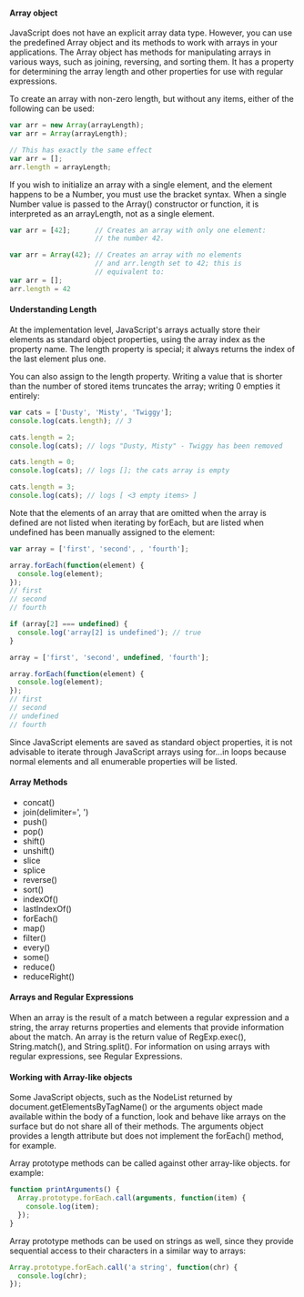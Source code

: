 #### Array object 

JavaScript does not have an explicit array data type. However, you can use the predefined Array 
object and its methods to work with arrays in your applications. The Array object has methods 
for manipulating arrays in various ways, such as joining, reversing, and sorting them. 
It has a property for determining the array length and other properties for use with regular expressions.

To create an array with non-zero length, but without any items, either of the following can be used:

```javascript 
var arr = new Array(arrayLength);
var arr = Array(arrayLength);

// This has exactly the same effect
var arr = [];
arr.length = arrayLength;
```

If you wish to initialize an array with a single element, and the element happens to be a Number, you must use the bracket syntax. 
When a single Number value is passed to the Array() constructor or function, it is interpreted as an arrayLength, not as a single element.

```javascript 
var arr = [42];      // Creates an array with only one element:
                     // the number 42.

var arr = Array(42); // Creates an array with no elements
                     // and arr.length set to 42; this is
                     // equivalent to:
var arr = [];
arr.length = 42
```

#### Understanding Length 

At the implementation level, JavaScript's arrays actually store their elements as standard object properties, 
using the array index as the property name. The length property is special; it always returns the index of 
the last element plus one.

You can also assign to the length property. Writing a value that is shorter than the number of stored items truncates
the array; writing 0 empties it entirely:
```javascript 
var cats = ['Dusty', 'Misty', 'Twiggy'];
console.log(cats.length); // 3

cats.length = 2;
console.log(cats); // logs "Dusty, Misty" - Twiggy has been removed

cats.length = 0;
console.log(cats); // logs []; the cats array is empty

cats.length = 3;
console.log(cats); // logs [ <3 empty items> ]
```

Note that the elements of an array that are omitted when the array is defined are not listed when iterating by forEach, but are listed when undefined has been manually assigned to the element:
```javascript
var array = ['first', 'second', , 'fourth'];

array.forEach(function(element) {
  console.log(element);
});
// first
// second
// fourth

if (array[2] === undefined) { 
  console.log('array[2] is undefined'); // true
} 

array = ['first', 'second', undefined, 'fourth'];

array.forEach(function(element) {
  console.log(element);
});
// first
// second
// undefined
// fourth
```

Since JavaScript elements are saved as standard object properties, it is not advisable to iterate through JavaScript arrays using 
for...in loops because normal elements and all enumerable properties will be listed.

#### Array Methods 

* concat() 
* join(delimiter=', ')
* push() 
* pop() 
* shift() 
* unshift() 
* slice 
* splice 
* reverse() 
* sort()
* indexOf()
* lastIndexOf()
* forEach()
* map()
* filter()
* every()
* some()
* reduce()
* reduceRight()


#### Arrays and Regular Expressions
When an array is the result of a match between a regular expression and a string, the array returns properties and elements that provide information about the match. An array is the return value of RegExp.exec(), String.match(), and String.split(). For information on using arrays with regular expressions, see Regular Expressions.

#### Working with Array-like objects 

Some JavaScript objects, such as the NodeList returned by document.getElementsByTagName() or the arguments object made available within the body of a function, look and behave like arrays on the surface but do not share all of their methods. The arguments object provides a length attribute but does not implement the forEach() method, for example.

Array prototype methods can be called against other array-like objects. for example:
```javascript 
function printArguments() {
  Array.prototype.forEach.call(arguments, function(item) {
    console.log(item);
  });
}
```
Array prototype methods can be used on strings as well, since they provide sequential access to their characters in a similar way to arrays:
```javascript 
Array.prototype.forEach.call('a string', function(chr) {
  console.log(chr);
});
```

